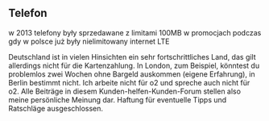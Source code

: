 ## Telefon


w 2013  telefony były sprzedawane z limitami 100MB w promocjach
 podczas gdy w polsce już były nielimitowany internet LTE


Deutschland ist in vielen Hinsichten ein sehr fortschrittliches Land, das gilt allerdings nicht für die Kartenzahlung. In London, zum Beispiel, könntest du problemlos zwei Wochen ohne Bargeld auskommen (eigene Erfahrung), in Berlin bestimmt nicht.
Ich arbeite nicht für o2 und spreche auch nicht für o2. Alle Beiträge in diesem Kunden-helfen-Kunden-Forum stellen also meine persönliche Meinung dar. Haftung für eventuelle Tipps und Ratschläge ausgeschlossen.
